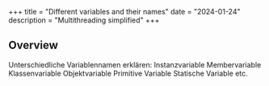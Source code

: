 +++
title = "Different variables and their names"
date = "2024-01-24"
description = "Multithreading simplified"
+++

## Overview
Unterschiedliche Variablennamen erklären:
Instanzvariable
Membervariable
Klassenvariable
Objektvariable
Primitive Variable
Statische Variable
etc.
